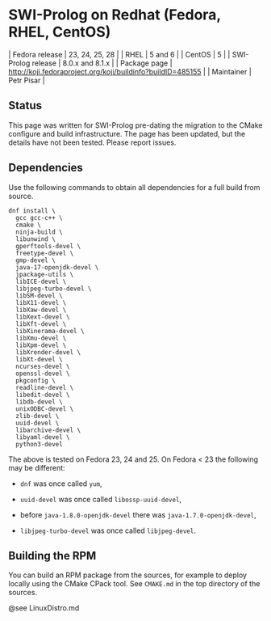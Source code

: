 # SWI-Prolog on Redhat (Fedora, RHEL, CentOS)

| Fedora release | 23, 24, 25, 28 |
| RHEL | 5 and 6 |
| CentOS | 5 |
| SWI-Prolog release | 8.0.x and 8.1.x |
| Package page | <http://koji.fedoraproject.org/koji/buildinfo?buildID=485155> |
| Maintainer | Petr Pisar |

## Status

This page was written for SWI-Prolog pre-dating the migration to
the CMake configure and build infrastructure. The page has been updated,
but the details have not been tested. Please report issues.

## Dependencies

Use the following commands to obtain all dependencies for a full build
from source.

```
dnf install \
  gcc gcc-c++ \
  cmake \
  ninja-build \
  libunwind \
  gperftools-devel \
  freetype-devel \
  gmp-devel \
  java-17-openjdk-devel \
  jpackage-utils \
  libICE-devel \
  libjpeg-turbo-devel \
  libSM-devel \
  libX11-devel \
  libXaw-devel \
  libXext-devel \
  libXft-devel \
  libXinerama-devel \
  libXmu-devel \
  libXpm-devel \
  libXrender-devel \
  libXt-devel \
  ncurses-devel \
  openssl-devel \
  pkgconfig \
  readline-devel \
  libedit-devel \
  libdb-devel \
  unixODBC-devel \
  zlib-devel \
  uuid-devel \
  libarchive-devel \
  libyaml-devel \
  python3-devel
```

The above is tested on Fedora 23, 24 and 25.  On Fedora < 23 the
following may be different:

  - `dnf` was once called `yum`,

  - `uuid-devel` was once called `libossp-uuid-devel`,

  - before `java-1.8.0-openjdk-devel` there was
    `java-1.7.0-openjdk-devel`,

  - `libjpeg-turbo-devel` was once called `libjpeg-devel`.

## Building the RPM

You can build an RPM package  from   the  sources, for example to deploy
locally using the CMake CPack tool. See  `CMAKE.md` in the top directory
of the sources.

@see LinuxDistro.md
